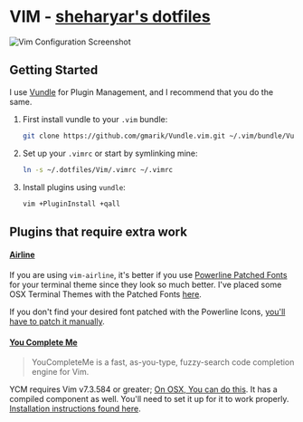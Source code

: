 VIM - [sheharyar's dotfiles](https://github.com/sheharyarn/dotfiles)
====================================================================

![Vim Configuration Screenshot](http://i.imgur.com/WSkHxAz.png)

## Getting Started

I use [Vundle](https://github.com/gmarik/Vundle.vim) for Plugin Management, and I recommend that you do the same.

1. First install vundle to your `.vim` bundle:

    ```bash
    git clone https://github.com/gmarik/Vundle.vim.git ~/.vim/bundle/Vundle.vim
    ```

2. Set up your `.vimrc` or start by symlinking mine:

    ```bash
    ln -s ~/.dotfiles/Vim/.vimrc ~/.vimrc
    ```

3. Install plugins using `vundle`:

    ```bash
    vim +PluginInstall +qall
    ```

## Plugins that require extra work

#### [Airline](https://github.com/bling/vim-airline/)

If you are using `vim-airline`, it's better if you use [Powerline Patched Fonts](https://github.com/powerline/fonts/) for your terminal theme since they look so much better. I've placed some OSX Terminal Themes with the Patched Fonts [here](https://github.com/sheharyarn/dotfiles/tree/master/OSX/Terminal).

If you don't find your desired font patched with the Powerline Icons, [you'll have to patch it manually](https://github.com/Lokaltog/vim-powerline/tree/develop/fontpatcher).

#### [You Complete Me](https://github.com/Valloric/YouCompleteMe)

> YouCompleteMe is a fast, as-you-type, fuzzy-search code completion engine for Vim.

YCM requires Vim v7.3.584 or greater; [On OSX, You can do this](http://stackoverflow.com/a/14511970/1533054). It has a compiled component as well. You'll need to set it up for it to work properly. [Installation instructions found here](http://valloric.github.io/YouCompleteMe/).


